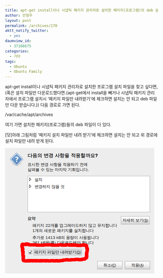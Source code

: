 ```yaml
---
title: apt-get install이나 시냅틱 패키지 관리자로 설치한 패키지(프로그램)의 deb 설치 파일은 어디에 있나
author: 안형우
layout: post
permalink: /archives/170
aktt_notify_twitter:
  - yes
daumview_id:
  - 37166675
categories:
  - 기타
tags:
  - Ubuntu
  - Ubuntu Family
---
```

apt-get install이나 시냅틱 패키지 관리자로 설치한 프로그램 설치 파일을 찾고 싶다면,(혹은 설치 파일만 다운로드했다면.(apt-get에서 install을 빼거나 시냅틱 패키지 관리자에서 프로그램 설치시 &#8216;패키지 파일만 내려받기&#8217;에 체크하면 설치는 안 되고 deb 파일만 다운 받습니다.)) 다음 경로로 가면 된다.

/var/cache/apt/archives

여기 가면 설치한 패키지(프로그램)들의 deb 파일이 다 있다.

[덧]아래 그림처럼 &#8216;패키지 설치 파일만 내려 받기&#8217;에 체크하면 설치는 안 되고 위 경로에 설치 파일만 내려 받게 된다.

<img src="/uploads/legacy/old-images/1/cfile29.uf.19211E484D4BC87A332255.png" class="aligncenter" width="492" height="414" alt="" />